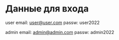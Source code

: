 # Данные для входа

user
  email: user@user.com
  passw: user2022
 
admin
  email: admin@admin.com
  passw: admin2022
